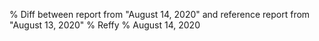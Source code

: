 % Diff between report from "August 14, 2020" and reference report from "August 13, 2020"
% Reffy
% August 14, 2020

